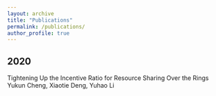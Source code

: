 ```yaml
---
layout: archive
title: "Publications"
permalink: /publications/
author_profile: true
---
```


## 2020
Tightening Up the Incentive Ratio for Resource Sharing Over the Rings
Yukun Cheng, Xiaotie Deng, Yuhao Li

